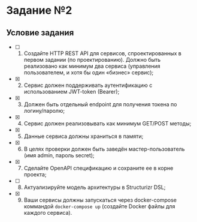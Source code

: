 # Задание №2

## Условие задания

- [ ] 1. Создайте HTTP REST API для сервисов, спроектированных в первом задании (по
проектированию). Должно быть реализовано как минимум два сервиса
(управления пользователем, и хотя бы один «бизнес» сервис);
- [x] 2. Сервис должен поддерживать аутентификацию с использованием JWT-token (Bearer);
- [x] 3. Должен быть отдельный endpoint для получения токена по логину/паролю;
- [x] 4. Сервис должен реализовывать как минимум GET/POST методы;
- [x] 5. Данные сервиса должны храниться в памяти;
- [x] 6. В целях проверки должен быть заведён мастер-пользователь
(имя admin, пароль secret);
- [x] 7. Сделайте OpenAPI спецификацию и сохраните ее в корне проекта;
- [ ] 8. Актуализируйте модель архитектуры в Structurizr DSL;
- [x] 9. Ваши сервисы должны запускаться через docker-compose коммандой
`docker-compose up` (создайте Docker файлы для каждого сервиса).
